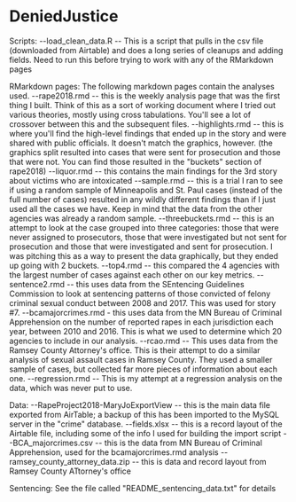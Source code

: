 # DeniedJustice





Scripts:
--load_clean_data.R --  This is a script that pulls in the csv file (downloaded from Airtable) and does a long series of cleanups and adding fields. Need to run this before trying to work with any of the RMarkdown pages

RMarkdown pages:
The following markdown pages contain the analyses used.
--rape2018.rmd -- this is the weekly analysis page that was the first thing I built. Think of this as a sort of working document where I tried out various theories, mostly using cross tabulations. You'll see a lot of crossover between this and the subsequent files.
--highlights.rmd -- this is where you'll find the high-level findings that ended up in the story and were shared with public officials. It doesn't match the graphics, however. (the graphics split resulted into cases that were sent for prosecution and those that were not. You can find those resulted in the "buckets" section of rape2018)
--liquor.rmd -- this contains the main findings for the 3rd story about victims who are intoxicated
--sample.rmd -- this is a trial I ran to see if using a random sample of Minneapolis and St. Paul cases (instead of the full number of cases) resulted in any wildly different findings than if I just used all the cases we have. Keep in mind that the data from the other agencies was already a random sample.
--threebuckets.rmd -- this is an attempt to look at the case grouped into three categories: those that were never assigned to prosecutors, those that were investigated but not sent for prosecution and those that were investigated and sent for prosecution. I was pitching this as a way to present the data graphically, but they ended up going with 2 buckets. 
--top4.rmd  -- this compared the 4 agencies with the largest number of cases against each other on our key metrics.
--sentence2.rmd  -- this uses data from the SEntencing Guidelines Commission to look at sentencing patterns of those convicted of felony criminal sexual conduct between 2008 and 2017. This was used for story #7.
--bcamajorcrimes.rmd - this uses data from the MN Bureau of Criminal Apprehension on the number of reported rapes in each jurisdiction each year, between 2010 and 2016. This is what we used to determine which 20 agencies to include in our analysis.
--rcao.rmd  -- This uses data from the Ramsey County Attorney's office. This is their attempt to do a similar analysis of sexual assault cases in Ramsey County. They used a smaller sample of cases, but collected far more pieces of information about each one. 
--regression.rmd -- This is my attempt at a regression analysis on the data, which was never put to use.

Data:
--RapeProject2018-MaryJoExportView -- this is the main data file exported from AirTable; a backup of this has been imported to the MySQL server in the "crime" database.
--fields.xlsx -- this is a record layout of the Airtable file, including some of the info I used for building the import script
--BCA_majorcrimes.csv -- this is the data from MN Bureau of Criminal Apprehension, used for the bcamajorcrimes.rmd analysis
--ramsey_county_attorney_data.zip -- this is data and record layout from Ramsey County ATtorney's office

Sentencing:
See the file called "README_sentencing_data.txt" for details



